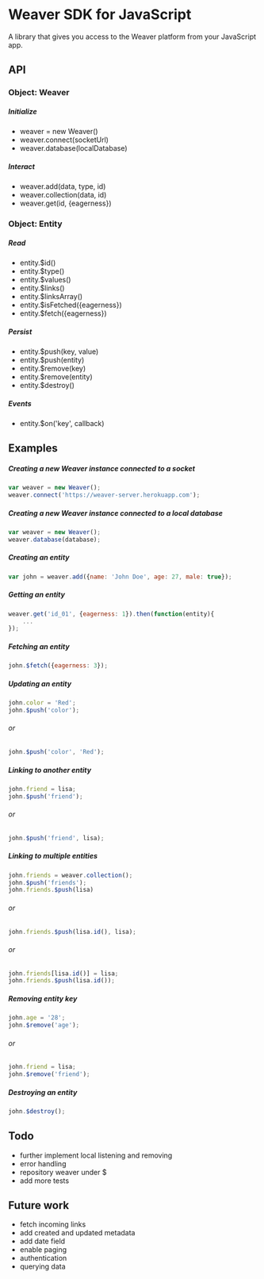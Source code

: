 # Weaver SDK for JavaScript
A library that gives you access to the Weaver platform from your JavaScript app.

## API

### Object: Weaver

##### Initialize
- weaver = new Weaver()
- weaver.connect(socketUrl)
- weaver.database(localDatabase)

##### Interact
- weaver.add(data, type, id)
- weaver.collection(data, id)
- weaver.get(id, {eagerness})

### Object: Entity

##### Read
- entity.$id()
- entity.$type()
- entity.$values()
- entity.$links()
- entity.$linksArray()
- entity.$isFetched({eagerness})
- entity.$fetch({eagerness})

##### Persist
- entity.$push(key, value)
- entity.$push(entity)
- entity.$remove(key)
- entity.$remove(entity)
- entity.$destroy()

##### Events
- entity.$on('key', callback)


## Examples

##### Creating a new Weaver instance connected to a socket
```javascript
var weaver = new Weaver();
weaver.connect('https://weaver-server.herokuapp.com');
```

##### Creating a new Weaver instance connected to a local database
```javascript
var weaver = new Weaver();
weaver.database(database);
```

##### Creating an entity
```javascript
var john = weaver.add({name: 'John Doe', age: 27, male: true});
```

##### Getting an entity
```javascript
weaver.get('id_01', {eagerness: 1}).then(function(entity){
	...
});
```

##### Fetching an entity
```javascript
john.$fetch({eagerness: 3});
```

##### Updating an entity
```javascript
john.color = 'Red';
john.$push('color');
```

###### or
```javascript
john.$push('color', 'Red');
```

##### Linking to another entity
```javascript
john.friend = lisa;
john.$push('friend');
```

###### or
```javascript
john.$push('friend', lisa);
```

##### Linking to multiple entities
```javascript
john.friends = weaver.collection();
john.$push('friends');
john.friends.$push(lisa)
```

###### or
```javascript
john.friends.$push(lisa.id(), lisa);
```

###### or
```javascript
john.friends[lisa.id()] = lisa;
john.friends.$push(lisa.id());
```

##### Removing entity key
```javascript
john.age = '28';
john.$remove('age');
```

###### or
```javascript
john.friend = lisa;
john.$remove('friend');
```

##### Destroying an entity
```javascript
john.$destroy();
```


## Todo
- further implement local listening and removing
- error handling
- repository weaver under $
- add more tests

## Future work
- fetch incoming links
- add created and updated metadata
- add date field
- enable paging
- authentication
- querying data
